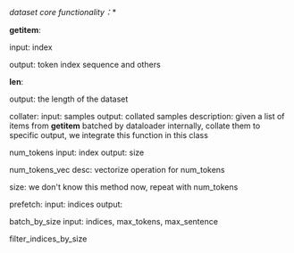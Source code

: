 *dataset core functionality：**

__getitem__: 

input: index

output: token index sequence and others


__len__:

output: the length of the dataset


collater:
input: samples
output: collated samples
description: given a list of items from __getitem__ batched by dataloader internally, collate them to specific output,  we integrate this function in this class


num_tokens
input: index
output: size

num_tokens_vec
desc: vectorize operation for num_tokens


size: we don't know this method now, repeat with num_tokens


prefetch:
input: indices
output: 


batch_by_size
input: indices,  max_tokens, max_sentence


filter_indices_by_size



